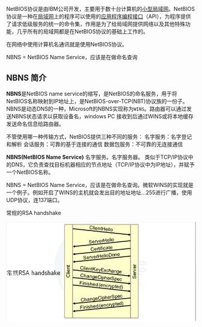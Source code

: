 





NetBIOS协议是由IBM公司开发，主要用于数十台计算机的[小型局域网](https://baike.baidu.com/item/小型局域网/8047150)。NetBIOS协议是一种在[局域网](https://baike.baidu.com/item/局域网/98626)上的程序可以使用的[应用程序编程接口](https://baike.baidu.com/item/应用程序编程接口/3350958)（API），为程序提供了请求低级服务的统一的命令集，作用是为了给局域网提供网络以及其他特殊功能，几乎所有的局域网都是在NetBIOS协议的基础上工作的。

在网络中使用计算机名通讯就是使用NetBIOS协议。

NBNS = NetBIOS Name Service，应该是在做命名查询

## NBNS 简介

**NBNS**是NetBIOS name service的缩写，是NetBIOS的命名服务，用于将NetBIOS名称映射到IP地址上，是NetBIOS-over-TCP(NBT)协议族的一份子。NBNS是动态DNS的一种，Microsoft的NBNS实现称为`WINS`。路由器可以通过发送NBNS状态请求以获取设备名，windows PC 接收到后通过WINS或将本地缓存发送命名信息给路由器。



不管使用哪一种传输方式，NetBIOS提供三种不同的服务：
名字服务：名字登记和解析
会话服务：可靠的基于连接的通信
数据包服务：不可靠的无连接通信



**NBNS(NetBIOS Name Service)**
名字服务。名字服务器。
类似于TCP/IP协议中的DNS，它负责查找目标机器相应的节点地址（TCP/IP协议中为IP地址），并赋予一个NetBIOS名称。



NBNS = NetBIOS Name Service，应该是在做命名查询。微软WINS的实现就是一个例子。例如开启了WINS的主机就会发出目的地址地址.*.*.255进行广播，使用UDP协议，连137端口。



























常规的RSA handshake

![img](../../img/20160808225707168)